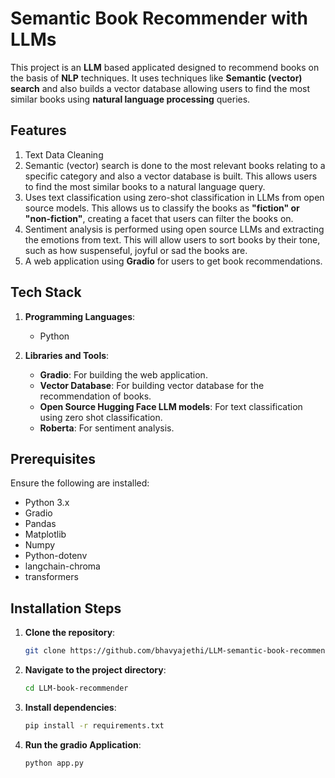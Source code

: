 # **Semantic Book Recommender with LLMs**

This project is an **LLM** based applicated designed to recommend books on the basis of **NLP** techniques.
It uses techniques like **Semantic (vector) search** and also builds a vector database allowing users to find the most similar books using **natural language processing** queries.

## **Features**
1. Text Data Cleaning
2. Semantic (vector) search is done to the most relevant books relating to a specific category and also a vector database is built. This allows users to find the most similar books to a natural language query.
3. Uses text classification using zero-shot classification in LLMs from open source models. This allows us to classify the books as **"fiction" or "non-fiction"**, creating a facet that users can filter the books on.
4. Sentiment analysis is performed using open source LLMs and extracting the emotions from text. This will allow users to sort books by their tone, such as how suspenseful, joyful or sad the books are.
5. A web application using **Gradio** for users to get book recommendations.

## **Tech Stack**

1. **Programming Languages**: 
   - Python

2. **Libraries and Tools**:
   - **Gradio**: For building the web application.
   - **Vector Database**: For building vector database for the recommendation of books.
   - **Open Source Hugging Face LLM models**: For text classification using zero shot classification.
   - **Roberta**: For sentiment analysis.

## **Prerequisites**

Ensure the following are installed:

- Python 3.x
- Gradio
- Pandas
- Matplotlib
- Numpy
- Python-dotenv
- langchain-chroma
- transformers

## **Installation Steps**

1. **Clone the repository**:  
   ```bash
   git clone https://github.com/bhavyajethi/LLM-semantic-book-recommender.git

2. **Navigate to the project directory**:  
   ```bash
   cd LLM-book-recommender

3. **Install dependencies**:  
   ```bash
   pip install -r requirements.txt
   
4. **Run the gradio Application**:  
   ```bash
   python app.py

